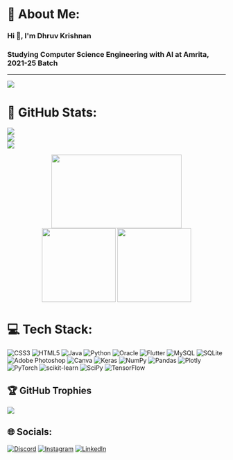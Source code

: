 # 💫 About Me:
### Hi 👋, I'm Dhruv Krishnan
### Studying Computer Science Engineering with AI at Amrita, 2021-25 Batch
---

[![](https://visitcount.itsvg.in/api?id=DRK-20&icon=4&color=1)](https://visitcount.itsvg.in)

# 💯 GitHub Stats:
![](https://github-readme-stats.vercel.app/api?username=DRK-20&theme=shades-of-purple&hide_border=false&include_all_commits=false&count_private=false)<br/>
![](https://github-readme-streak-stats.herokuapp.com/?user=DRK-20&theme=shades-of-purple&hide_border=false)<br/>
![](https://github-readme-stats.vercel.app/api/top-langs/?username=DRK-20&theme=shades-of-purple&hide_border=false&include_all_commits=false&count_private=false&layout=compact)
<div id="header" align="center">
  <img src="https://github-readme-stats.vercel.app/api?username=DRK-20&theme=shades-of-purple&hide_border=false&include_all_commits=false&count_private=false" width="300" height="170"/>
</div>
<div id="header" align="center">
  <img src="https://github-readme-streak-stats.herokuapp.com/?user=DRK-20&theme=shades-of-purple&hide_border=false" height="170" />
  <img src="[https://github-readme-streak-stats.herokuapp.com/?user=Megha20Mohan&theme=radical](https://github-readme-stats.vercel.app/api/top-langs/?username=DRK-20&theme=shades-of-purple&hide_border=false&include_all_commits=false&count_private=false&layout=compact)" height="170"/>
</div>

# 💻 Tech Stack:
![CSS3](https://img.shields.io/badge/css3-%231572B6.svg?style=for-the-badge&logo=css3&logoColor=white) ![HTML5](https://img.shields.io/badge/html5-%23E34F26.svg?style=for-the-badge&logo=html5&logoColor=white) ![Java](https://img.shields.io/badge/java-%23ED8B00.svg?style=for-the-badge&logo=java&logoColor=white) ![Python](https://img.shields.io/badge/python-3670A0?style=for-the-badge&logo=python&logoColor=ffdd54) ![Oracle](https://img.shields.io/badge/Oracle-F80000?style=for-the-badge&logo=oracle&logoColor=white) ![Flutter](https://img.shields.io/badge/Flutter-%2302569B.svg?style=for-the-badge&logo=Flutter&logoColor=white) ![MySQL](https://img.shields.io/badge/mysql-%2300f.svg?style=for-the-badge&logo=mysql&logoColor=white) ![SQLite](https://img.shields.io/badge/sqlite-%2307405e.svg?style=for-the-badge&logo=sqlite&logoColor=white) ![Adobe Photoshop](https://img.shields.io/badge/adobephotoshop-%2331A8FF.svg?style=for-the-badge&logo=adobephotoshop&logoColor=white) ![Canva](https://img.shields.io/badge/Canva-%2300C4CC.svg?style=for-the-badge&logo=Canva&logoColor=white) ![Keras](https://img.shields.io/badge/Keras-%23D00000.svg?style=for-the-badge&logo=Keras&logoColor=white) ![NumPy](https://img.shields.io/badge/numpy-%23013243.svg?style=for-the-badge&logo=numpy&logoColor=white) ![Pandas](https://img.shields.io/badge/pandas-%23150458.svg?style=for-the-badge&logo=pandas&logoColor=white) ![Plotly](https://img.shields.io/badge/Plotly-%233F4F75.svg?style=for-the-badge&logo=plotly&logoColor=white) ![PyTorch](https://img.shields.io/badge/PyTorch-%23EE4C2C.svg?style=for-the-badge&logo=PyTorch&logoColor=white) ![scikit-learn](https://img.shields.io/badge/scikit--learn-%23F7931E.svg?style=for-the-badge&logo=scikit-learn&logoColor=white) ![SciPy](https://img.shields.io/badge/SciPy-%230C55A5.svg?style=for-the-badge&logo=scipy&logoColor=%white) ![TensorFlow](https://img.shields.io/badge/TensorFlow-%23FF6F00.svg?style=for-the-badge&logo=TensorFlow&logoColor=white)

## 🏆 GitHub Trophies
![](https://github-profile-trophy.vercel.app/?username=DRK-20&theme=radical&no-frame=false&no-bg=true&margin-w=4)

## 🌐 Socials:
[![Discord](https://img.shields.io/badge/Discord-%237289DA.svg?logo=discord&logoColor=white)](htttps://discord.gg/Dhruv20#9848) [![Instagram](https://img.shields.io/badge/Instagram-%23E4405F.svg?logo=Instagram&logoColor=white)](https://instagram.com/drk_kai20) [![LinkedIn](https://img.shields.io/badge/LinkedIn-%230077B5.svg?logo=linkedin&logoColor=white)](https://linkedin.com/in/dhruv-krishnan-65772923a/) 
